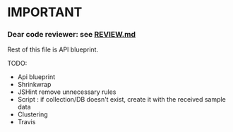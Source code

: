 # IMPORTANT
### Dear code reviewer: see [REVIEW.md](./REVIEW.md)
Rest of this file is API blueprint.


TODO:
* Api blueprint
* Shrinkwrap
* JSHint remove unnecessary rules
* Script : if collection/DB doesn't exist, create it with the received sample data
* Clustering
* Travis
